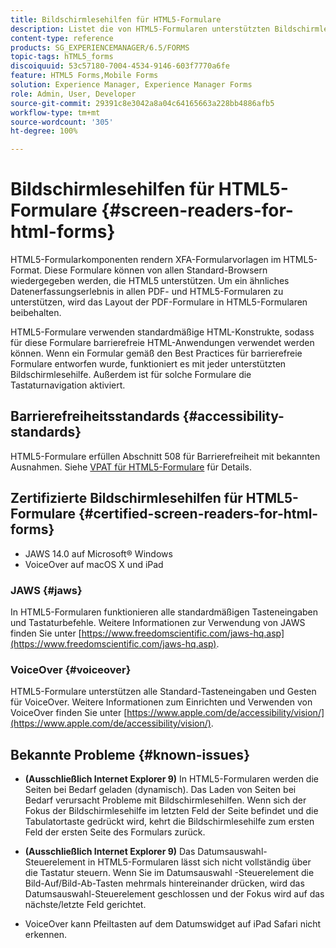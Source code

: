 ```yaml
---
title: Bildschirmlesehilfen für HTML5-Formulare
description: Listet die von HTML5-Formularen unterstützten Bildschirmlesehilfen auf.
content-type: reference
products: SG_EXPERIENCEMANAGER/6.5/FORMS
topic-tags: hTML5_forms
discoiquuid: 53c57180-7004-4534-9146-603f7770a6fe
feature: HTML5 Forms,Mobile Forms
solution: Experience Manager, Experience Manager Forms
role: Admin, User, Developer
source-git-commit: 29391c8e3042a8a04c64165663a228bb4886afb5
workflow-type: tm+mt
source-wordcount: '305'
ht-degree: 100%

---
```


# Bildschirmlesehilfen für HTML5-Formulare {#screen-readers-for-html-forms}

HTML5-Formularkomponenten rendern XFA-Formularvorlagen im HTML5-Format. Diese Formulare können von allen Standard-Browsern wiedergegeben werden, die HTML5 unterstützen. Um ein ähnliches Datenerfassungserlebnis in allen PDF- und HTML5-Formularen zu unterstützen, wird das Layout der PDF-Formulare in HTML5-Formularen beibehalten.

HTML5-Formulare verwenden standardmäßige HTML-Konstrukte, sodass für diese Formulare barrierefreie HTML-Anwendungen verwendet werden können. Wenn ein Formular gemäß den Best Practices für barrierefreie Formulare entworfen wurde, funktioniert es mit jeder unterstützten Bildschirmlesehilfe. Außerdem ist für solche Formulare die Tastaturnavigation aktiviert.

## Barrierefreiheitsstandards {#accessibility-standards}

HTML5-Formulare erfüllen Abschnitt 508 für Barrierefreiheit mit bekannten Ausnahmen. Siehe [VPAT für HTML5-Formulare](https://www.adobe.com/content/dam/cc1/en/accessibility/compliance/pdfs/adobe-livecycle-es4-section-508-vpat-portfolio.pdf) für Details.

## Zertifizierte Bildschirmlesehilfen für HTML5-Formulare {#certified-screen-readers-for-html-forms}

* JAWS 14.0 auf Microsoft® Windows
* VoiceOver auf macOS X und iPad

### JAWS {#jaws}

In HTML5-Formularen funktionieren alle standardmäßigen Tasteneingaben und Tastaturbefehle. Weitere Informationen zur Verwendung von JAWS finden Sie unter [https://www.freedomscientific.com/jaws-hq.asp](https://www.freedomscientific.com/jaws-hq.asp).

### VoiceOver {#voiceover}

HTML5-Formulare unterstützen alle Standard-Tasteneingaben und Gesten für VoiceOver. Weitere Informationen zum Einrichten und Verwenden von VoiceOver finden Sie unter [https://www.apple.com/de/accessibility/vision/](https://www.apple.com/de/accessibility/vision/).

## Bekannte Probleme {#known-issues}

* **(Ausschließlich Internet Explorer 9)** In HTML5-Formularen werden die Seiten bei Bedarf geladen (dynamisch). Das Laden von Seiten bei Bedarf verursacht Probleme mit Bildschirmlesehilfen. Wenn sich der Fokus der Bildschirmlesehilfe im letzten Feld der Seite befindet und die Tabulatortaste gedrückt wird, kehrt die Bildschirmlesehilfe zum ersten Feld der ersten Seite des Formulars zurück.
* **(Ausschließlich Internet Explorer 9)** Das Datumsauswahl-Steuerelement in HTML5-Formularen lässt sich nicht vollständig über die Tastatur steuern. Wenn Sie im Datumsauswahl -Steuerelement die Bild-Auf/Bild-Ab-Tasten mehrmals hintereinander drücken, wird das Datumsauswahl-Steuerelement geschlossen und der Fokus wird auf das nächste/letzte Feld gerichtet.

* VoiceOver kann Pfeiltasten auf dem Datumswidget auf iPad Safari nicht erkennen.
